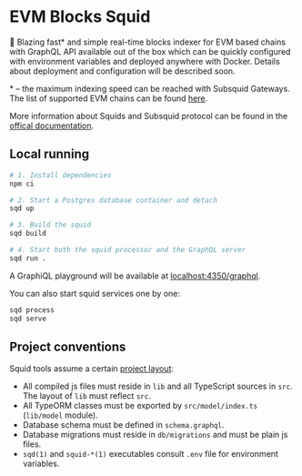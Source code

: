 # EVM Blocks Squid

🚀 Blazing fast* and simple real-time blocks indexer for EVM based chains with GraphQL API available out of the box which
can be quickly configured with environment variables and deployed anywhere with Docker. Details about deployment and
configuration will be described soon.

&ast; – the maximum indexing speed can be reached with Subsquid Gateways. The list of supported EVM chains can be found
[here](https://docs.subsquid.io/subsquid-network/reference/evm-networks).

More information about Squids and Subsquid protocol can be found in the [offical documentation](https://docs.subsquid.io).

## Local running

```bash
# 1. Install dependencies
npm ci

# 2. Start a Postgres database container and detach
sqd up

# 3. Build the squid
sqd build

# 4. Start both the squid processor and the GraphQL server
sqd run .
```

A GraphiQL playground will be available at [localhost:4350/graphql](http://localhost:4350/graphql).

You can also start squid services one by one:

```bash
sqd process
sqd serve
```

## Project conventions

Squid tools assume a certain [project layout](https://docs.subsquid.io/basics/squid-structure):

* All compiled js files must reside in `lib` and all TypeScript sources in `src`.
  The layout of `lib` must reflect `src`.
* All TypeORM classes must be exported by `src/model/index.ts` (`lib/model` module).
* Database schema must be defined in `schema.graphql`.
* Database migrations must reside in `db/migrations` and must be plain js files.
* `sqd(1)` and `squid-*(1)` executables consult `.env` file for environment variables.
